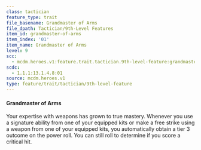 ```yaml
---
class: tactician
feature_type: trait
file_basename: Grandmaster of Arms
file_dpath: Tactician/9th-Level Features
item_id: grandmaster-of-arms
item_index: '01'
item_name: Grandmaster of Arms
level: 9
scc:
  - mcdm.heroes.v1:feature.trait.tactician.9th-level-feature:grandmaster-of-arms
scdc:
  - 1.1.1:13.1.4.8:01
source: mcdm.heroes.v1
type: feature/trait/tactician/9th-level-feature
---
```


#### Grandmaster of Arms

Your expertise with weapons has grown to true mastery. Whenever you use a signature ability from one of your equipped kits or make a free strike using a weapon from one of your equipped kits, you automatically obtain a tier 3 outcome on the power roll. You can still roll to determine if you score a critical hit.
